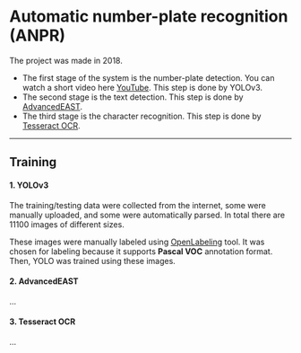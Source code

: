 # Automatic number-plate recognition (ANPR)

The project was made in 2018. 


* The first stage of the system is the number-plate detection. You can watch a short video here [YouTube](https://www.youtube.com/watch?v=Y9FtcxOLk1M). This step is done by YOLOv3.
* The second stage is the text detection. This step is done by [AdvancedEAST](https://github.com/huoyijie/AdvancedEAST).
* The third stage is the character recognition. This step is done by [Tesseract OCR](https://github.com/tesseract-ocr/tesseract).

___

## Training

#### 1. YOLOv3

The training/testing data were collected from the internet, some were manually uploaded, 
and some were automatically parsed. In total there are 11100 images of different sizes.

These images were manually labeled using [OpenLabeling](https://github.com/Cartucho/OpenLabeling/) tool.
It was chosen for labeling because it supports **Pascal VOC** annotation format. 
Then, YOLO was trained using these images.

#### 2. AdvancedEAST
...

#### 3. Tesseract OCR
...